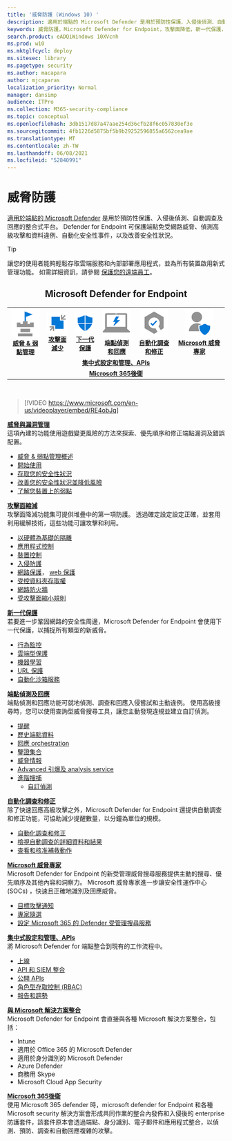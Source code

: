 ```yaml
---
title: '威脅防護 (Windows 10) '
description: 適用於端點的 Microsoft Defender 是用於預防性保護、入侵後偵測、自動調查及回應的整合式平台。
keywords: 威脅防護，Microsoft Defender for Endpoint，攻擊面降低，新一代保護，端點偵測和回應，自動化調查和回應，microsoft 威脅專家，Microsoft 安全評分的裝置，高級搜尋，網路威脅搜尋，網頁威脅防護
search.product: eADQiWindows 10XVcnh
ms.prod: w10
ms.mktglfcycl: deploy
ms.sitesec: library
ms.pagetype: security
ms.author: macapara
author: mjcaparas
localization_priority: Normal
manager: dansimp
audience: ITPro
ms.collection: M365-security-compliance
ms.topic: conceptual
ms.openlocfilehash: 3db1517d87a47aae254d36cfb28f6c057830ef3e
ms.sourcegitcommit: 4fb1226d5875bf5b9b29252596855a6562cea9ae
ms.translationtype: MT
ms.contentlocale: zh-TW
ms.lasthandoff: 06/08/2021
ms.locfileid: "52840991"
---
```

# <a name="threat-protection"></a>威脅防護
[適用於端點的 Microsoft Defender](/microsoft-365/security/defender-endpoint/microsoft-defender-advanced-threat-protection) 是用於預防性保護、入侵後偵測、自動調查及回應的整合式平台。 Defender for Endpoint 可保護端點免受網路威脅、偵測高級攻擊和資料違例、自動化安全性事件，以及改善安全性狀況。

> [!TIP]
> 讓您的使用者能夠輕鬆存取雲端服務和內部部署應用程式，並為所有裝置啟用新式管理功能。 如需詳細資訊，請參閱 [保護您的遠端員工](/enterprise-mobility-security/remote-work/)。 

<center><h2>Microsoft Defender for Endpoint</center></h2>
<table>
<tr>
<td><a href="#tvm"><center><img src="images/TVM_icon.png" alt="threat and vulnerability icon"> <br><b>威脅 & 弱點管理</b></center></a></td>
<td><a href="#asr"><center><img src="images/asr-icon.png" alt="attack surface reduction icon"> <br><b>攻擊面減少</b></center></a></td>
<td><center><a href="#ngp"><img src="images/ngp-icon.png" alt="next generation protection icon"><br> <b>下一代保護</b></a></center></td>
<td><center><a href="#edr"><img src="images/edr-icon.png" alt="endpoint detection and response icon"><br> <b>端點偵測和回應</b></a></center></td>
<td><center><a href="#ai"><img src="images/air-icon.png" alt="automated investigation and remediation icon"><br> <b>自動化調查和修正</b></a></center></td>
<td><center><a href="#mte"><img src="images/mte-icon.png" alt="microsoft threat experts icon"><br> <b>Microsoft 威脅專家</b></a></center></td>
</tr>
<tr>
<td colspan="7">
<a href="#apis"><center><b>集中式設定和管理、APIs</a></b></center></td>
</tr>
<tr>
<td colspan="7"><a href="#mtp"><center><b>Microsoft 365後衛</a></center></b></td>
</tr>
</table>
<br>

<a name="tvm"></a>


>[!VIDEO https://www.microsoft.com/en-us/videoplayer/embed/RE4obJq]

**[威脅與漏洞管理](next-gen-threat-and-vuln-mgt.md)**<br>
這項內建的功能使用遊戲變更風險的方法來探索、優先順序和修正端點漏洞及錯誤配置。

- [威脅 & 弱點管理概述](next-gen-threat-and-vuln-mgt.md)
- [開始使用](tvm-prerequisites.md)
- [存取您的安全性狀況](tvm-dashboard-insights.md)
- [改善您的安全性狀況並降低風險](tvm-security-recommendation.md)
- [了解您裝置上的弱點](tvm-software-inventory.md)

<a name="asr"></a>

**[攻擊面縮減](overview-attack-surface-reduction.md)**<br>
攻擊面降減功能集可提供堆疊中的第一項防護。 透過確定設定設定正確，並套用利用緩解技術，這些功能可讓攻擊和利用。

- [以硬體為基礎的隔離](overview-hardware-based-isolation.md)
- [應用程式控制](/windows/security/threat-protection/windows-defender-application-control/windows-defender-application-control)
- [裝置控制](/windows/security/threat-protection/device-guard/introduction-to-device-guard-virtualization-based-security-and-windows-defender-application-control)
- [入侵防護](exploit-protection.md)
- [網路保護](network-protection.md)， [web 保護](web-protection-overview.md)
- [受控資料夾存取權](controlled-folders.md)
- [網路防火牆](/windows/security/threat-protection/windows-firewall/windows-firewall-with-advanced-security)
- [受攻擊面縮小規則](attack-surface-reduction.md)

<a name="ngp"></a>

**[新一代保護](/windows/security/threat-protection/microsoft-defender-antivirus/microsoft-defender-antivirus-in-windows-10)**<br>
若要進一步鞏固網路的安全性周邊，Microsoft Defender for Endpoint 會使用下一代保護，以捕捉所有類型的新威脅。

- [行為監控](/windows/security/threat-protection/microsoft-defender-antivirus/configure-real-time-protection-microsoft-defender-antivirus)
- [雲端型保護](/windows/security/threat-protection/microsoft-defender-antivirus/configure-protection-features-microsoft-defender-antivirus)
- [機器學習](/windows/security/threat-protection/microsoft-defender-antivirus/utilize-microsoft-cloud-protection-microsoft-defender-antivirus)
- [URL 保護](/windows/security/threat-protection/microsoft-defender-antivirus/configure-network-connections-microsoft-defender-antivirus)
- [自動化沙箱服務](/windows/security/threat-protection/microsoft-defender-antivirus/configure-block-at-first-sight-microsoft-defender-antivirus)

<a name="edr"></a>

**[端點偵測及回應](overview-endpoint-detection-response.md)**<br>
端點偵測和回應功能可就地偵測、調查和回應入侵嘗試和主動違例。 使用高級搜尋時，您可以使用查詢型威脅搜尋工具，讓您主動發現違規並建立自訂偵測。

- [提醒](alerts-queue.md)
- [歷史端點資料](investigate-machines.md#timeline)
- [回應 orchestration](/windows/security/threat-protection/microsoft-defender-atp/respond-machine-alerts)
- [鑒證集合](respond-machine-alerts.md#collect-investigation-package-from-devices)
- [威脅情報](threat-indicator-concepts.md)
- [Advanced 引爆及 analysis service](respond-file-alerts.md#deep-analysis)
- [進階搜捕](advanced-hunting-overview.md)
    - [自訂偵測](overview-custom-detections.md)

<a name="ai"></a>

**[自動化調查和修正](automated-investigations.md)**<br>
除了快速回應高級攻擊之外，Microsoft Defender for Endpoint 還提供自動調查和修正功能，可協助減少提醒數量，以分鐘為單位的規模。

- [自動化調查和修正](automated-investigations.md)
- [檢視自動調查的詳細資料和結果](auto-investigation-action-center.md)
- [查看和核准補救動作](manage-auto-investigation.md)

<a name="mte"></a>

**[Microsoft 威脅專家](microsoft-threat-experts.md)**<br>
Microsoft Defender for Endpoint 的新受管理威脅搜尋服務提供主動的搜尋、優先順序及其他內容和洞察力。 Microsoft 威脅專家進一步讓安全性運作中心 (SOCs) ，快速且正確地識別及回應威脅。

- [目標攻擊通知](microsoft-threat-experts.md)
- [專家隨選](microsoft-threat-experts.md)
- [設定 Microsoft 365 的 Defender 受管理搜尋服務](configure-microsoft-threat-experts.md)

<a name="apis"></a>

**[集中式設定和管理、APIs](management-apis.md)**<br>
將 Microsoft Defender for 端點整合到現有的工作流程中。
- [上線](onboard-configure.md)
- [API 和 SIEM 整合](configure-siem.md)
- [公開 APIs](apis-intro.md)
- [角色型存取控制 (RBAC)](rbac.md)
- [報告和趨勢](threat-protection-reports.md)

<a name="integration"></a>
**[與 Microsoft 解決方案整合](threat-protection-integration.md)** <br>
 Microsoft Defender for Endpoint 會直接與各種 Microsoft 解決方案整合，包括：
- Intune
- 適用於 Office 365 的 Microsoft Defender
- 適用於身分識別的 Microsoft Defender
- Azure Defender
- 商務用 Skype
- Microsoft Cloud App Security

<a name="mtp"></a>
**[Microsoft 365後衛](/microsoft-365/security/defender/microsoft-threat-protection)**<br>
 使用 Microsoft 365 defender 時，microsoft defender for Endpoint 和各種 Microsoft security 解決方案會形成共同作業的整合內發佈和入侵後的 enterprise 防護套件，該套件原本會透過端點、身分識別、電子郵件和應用程式整合，以偵測、預防、調查和自動回應複雜的攻擊。
